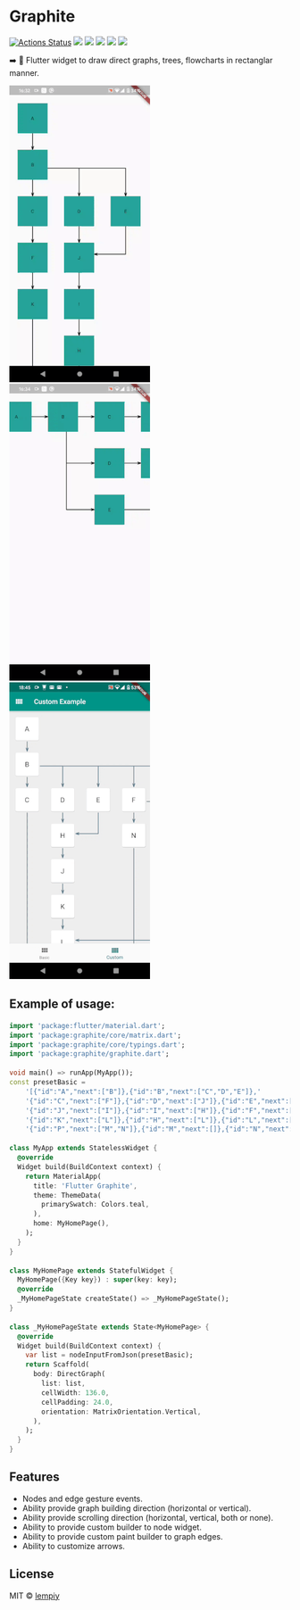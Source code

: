 # Graphite

[![Actions Status](https://github.com/lempiy/flutter_graphite/workflows/Dart+CI/badge.svg)](https://github.com/lempiy/flutter_graphite/actions)
[![](https://img.shields.io/pub/v/graphite)](https://pub.dev/packages/graphite)
[![](https://img.shields.io/badge/package-flutter-blue)](https://github.com/lempiy/flutter_graphite)
[![](https://img.shields.io/github/license/lempiy/flutter_graphite)](https://github.com/lempiy/flutter_graphite)
[![](https://img.shields.io/github/stars/lempiy/flutter_graphite)](https://github.com/lempiy/flutter_graphite)
[![](https://img.shields.io/github/languages/code-size/lempiy/flutter_graphite)](https://github.com/lempiy/flutter_graphite)


:arrow_right: :black_square_button: Flutter widget to draw direct graphs, trees, flowcharts in rectanglar manner.


![vertical](./image/vertical.gif)  ![horizontal](./image/horizontal.gif)  ![custom](./image/custom.gif)


## Example of usage:
```dart
import 'package:flutter/material.dart';
import 'package:graphite/core/matrix.dart';
import 'package:graphite/core/typings.dart';
import 'package:graphite/graphite.dart';

void main() => runApp(MyApp());
const presetBasic =
    '[{"id":"A","next":["B"]},{"id":"B","next":["C","D","E"]},'
    '{"id":"C","next":["F"]},{"id":"D","next":["J"]},{"id":"E","next":["J"]},'
    '{"id":"J","next":["I"]},{"id":"I","next":["H"]},{"id":"F","next":["K"]},'
    '{"id":"K","next":["L"]},{"id":"H","next":["L"]},{"id":"L","next":["P"]},'
    '{"id":"P","next":["M","N"]},{"id":"M","next":[]},{"id":"N","next":[]}]';

class MyApp extends StatelessWidget {
  @override
  Widget build(BuildContext context) {
    return MaterialApp(
      title: 'Flutter Graphite',
      theme: ThemeData(
        primarySwatch: Colors.teal,
      ),
      home: MyHomePage(),
    );
  }
}

class MyHomePage extends StatefulWidget {
  MyHomePage({Key key}) : super(key: key);
  @override
  _MyHomePageState createState() => _MyHomePageState();
}

class _MyHomePageState extends State<MyHomePage> {
  @override
  Widget build(BuildContext context) {
    var list = nodeInputFromJson(presetBasic);
    return Scaffold(
      body: DirectGraph(
        list: list,
        cellWidth: 136.0,
        cellPadding: 24.0,
        orientation: MatrixOrientation.Vertical,
      ),
    );
  }
}
```

## Features
* Nodes and edge gesture events.
* Ability provide graph building direction (horizontal or vertical).
* Ability provide scrolling direction (horizontal, vertical, both or none).
* Ability to provide custom builder to node widget.
* Ability to provide custom paint builder to graph edges.
* Ability to customize arrows.


## License

MIT © [lempiy](https://github.com/lempiy)
